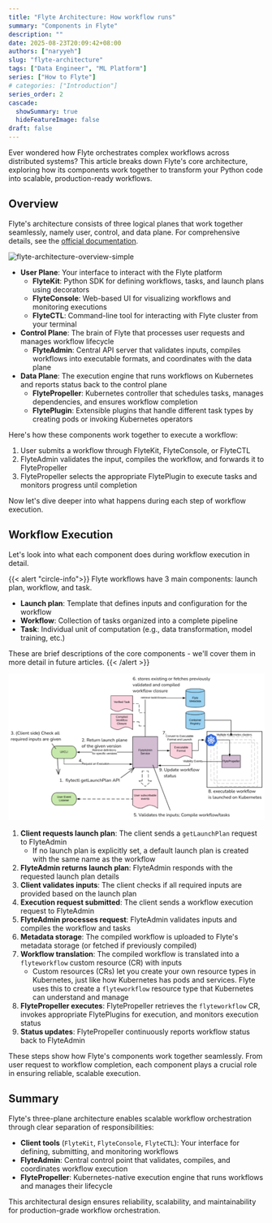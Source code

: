 ```yaml
---
title: "Flyte Architecture: How workflow runs"
summary: "Components in Flyte"
description: ""
date: 2025-08-23T20:09:42+08:00
authors: ["naryyeh"]
slug: "flyte-architecture"
tags: ["Data Engineer", "ML Platform"]
series: ["How to Flyte"]
# categories: ["Introduction"]
series_order: 2
cascade:
  showSummary: true
  hideFeatureImage: false
draft: false
---
```


Ever wondered how Flyte orchestrates complex workflows across distributed systems? This article breaks down
Flyte's core architecture, exploring how its components work together to transform your Python code into
scalable, production-ready workflows.

## Overview

Flyte's architecture consists of three logical planes that work together seamlessly, namely user, control, and
data plane. For comprehensive details, see the [official
documentation](https://www.union.ai/docs/v1/flyte/architecture/component-architecture/).

![flyte-architecture-overview-simple](img/flyte-architecture-overview-simple.png "Simple Flyte Architecture
Overview")


- **User Plane**: Your interface to interact with the Flyte platform
    - **FlyteKit**: Python SDK for defining workflows, tasks, and launch plans using decorators
    - **FlyteConsole**: Web-based UI for visualizing workflows and monitoring executions
    - **FlyteCTL**: Command-line tool for interacting with Flyte cluster from your terminal
- **Control Plane**: The brain of Flyte that processes user requests and manages workflow lifecycle
    - **FlyteAdmin**: Central API server that validates inputs, compiles workflows into executable formats,
    and coordinates with the data plane
- **Data Plane**: The execution engine that runs workflows on Kubernetes and reports status back to the
control plane
    - **FlytePropeller**: Kubernetes controller that schedules tasks, manages dependencies, and ensures
    workflow completion
    - **FlytePlugin**: Extensible plugins that handle different task types by creating pods or invoking
    Kubernetes operators


Here's how these components work together to execute a workflow:
1. User submits a workflow through FlyteKit, FlyteConsole, or FlyteCTL
2. FlyteAdmin validates the input, compiles the workflow, and forwards it to FlytePropeller
3. FlytePropeller selects the appropriate FlytePlugin to execute tasks and monitors progress until completion

Now let's dive deeper into what happens during each step of workflow execution.

## Workflow Execution

Let's look into what each component does during workflow execution in detail.

{{< alert "circle-info">}}
Flyte workflows have 3 main components: launch plan, workflow, and task.
- **Launch plan**: Template that defines inputs and configuration for the workflow
- **Workflow**: Collection of tasks organized into a complete pipeline  
- **Task**: Individual unit of computation (e.g., data transformation, model training, etc.)

These are brief descriptions of the core components - we'll cover them in more detail in future articles.
{{< /alert >}}

![register-execute-workflow](img/register-execute-workflow.png "Register and Execute Workflow")

1. **Client requests launch plan**: The client sends a `getLaunchPlan` request to FlyteAdmin
    - If no launch plan is explicitly set, a default launch plan is created with the same name as the workflow
2. **FlyteAdmin returns launch plan**: FlyteAdmin responds with the requested launch plan details
3. **Client validates inputs**: The client checks if all required inputs are provided based on the launch plan
4. **Execution request submitted**: The client sends a workflow execution request to FlyteAdmin
5. **FlyteAdmin processes request**: FlyteAdmin validates inputs and compiles the workflow and tasks
6. **Metadata storage**: The compiled workflow is uploaded to Flyte's metadata storage (or fetched if
previously compiled)
7. **Workflow translation**: The compiled workflow is translated into a `flyteworkflow` custom resource (CR)
with inputs
    - Custom resources (CRs) let you create your own resource types in Kubernetes, just like how Kubernetes
    has pods and services. Flyte uses this to create a `flyteworkflow` resource type that Kubernetes can
    understand and manage
8. **FlytePropeller executes**: FlytePropeller retrieves the `flyteworkflow` CR, invokes appropriate
FlytePlugins for execution, and monitors execution status
9. **Status updates**: FlytePropeller continuously reports workflow status back to FlyteAdmin

These steps show how Flyte's components work together seamlessly. From user request to
workflow completion, each component plays a crucial role in ensuring reliable, scalable
execution.


## Summary

Flyte's three-plane architecture enables scalable workflow orchestration through clear separation of
responsibilities:

- **Client tools** (`FlyteKit`, `FlyteConsole`, `FlyteCTL`): Your interface for defining, submitting, and
monitoring workflows
- **FlyteAdmin**: Central control point that validates, compiles, and coordinates workflow execution
- **FlytePropeller**: Kubernetes-native execution engine that runs workflows and manages their lifecycle

This architectural design ensures reliability, scalability, and maintainability for production-grade workflow
orchestration.
